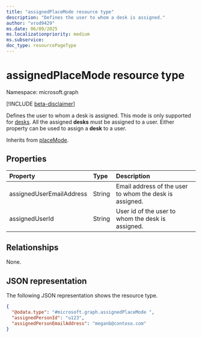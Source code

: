 ```yaml
---
title: "assignedPlaceMode resource type"
description: "Defines the user to whom a desk is assigned."
author: "vrod9429"
ms.date: 06/09/2025
ms.localizationpriority: medium
ms.subservice: 
doc_type: resourcePageType
---
```


# assignedPlaceMode resource type

Namespace: microsoft.graph

[!INCLUDE [beta-disclaimer](../../includes/beta-disclaimer.md)]

Defines the user to whom a desk is assigned. This mode is only supported for [desks](./desk.md). All the assigned **desks** must be assigned to a user. Either property can be used to assign a **desk** to a user.

Inherits from [placeMode](../resources/placemode.md).

## Properties
|Property|Type|Description|
|:---|:---|:---|
|assignedUserEmailAddress|String|Email address of the user to whom the desk is assigned.|
|assignedUserId|String|User id of the user to whom the desk is assigned.|

## Relationships
None.

## JSON representation
The following JSON representation shows the resource type.
<!-- {
  "blockType": "resource",
  "@odata.type": "microsoft.graph.assignedPlaceMode"
}
-->
``` json
{
  "@odata.type": "#microsoft.graph.assignedPlaceMode ",
  "assignedPersonId": "u123",
  "assignedPersonEmailAddress": "meganb@contoso.com"
}
```

